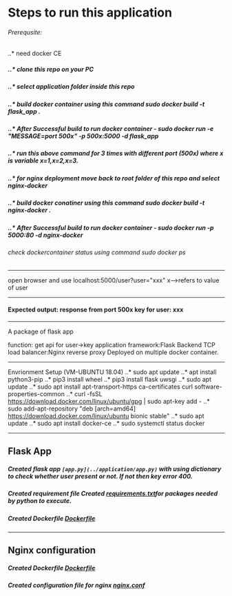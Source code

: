 # Steps to run this application

###### Prerequsite: 
..* need docker CE
##### ..* clone this repo on your PC
##### ..* select application folder inside this repo
##### ..* build docker container using this command sudo docker build -t flask_app .
##### ..* After Successful build to run docker container - sudo docker run -e "MESSAGE=port 500x" -p 500x:5000 -d flask_app
##### ..* run this above command for 3 times with different port (500x) where x is variable x=1,x=2,x=3.
##### ..* for nginx deployment move back to root folder of this repo and select nginx-docker
##### ..* build docker conatiner using this command sudo docker build -t nginx-docker .
##### ..* After Successful build to run docker container - sudo docker run -p 5000:80 -d nginx-docker
###### check dockercontainer status using command sudo docker ps
***
open browser and use localhost:5000/user?user="xxx"   x-->refers to value of user
***
#### Expected output: response from port 500x key for user: xxx
***


A package of flask app

function: get api for user->key
application framework:Flask
Backend TCP load balancer:Nginx reverse proxy
Deployed on multiple docker container.

***
Envrionment Setup (VM-UBUNTU 18.04)
..* sudo apt update
..* apt install python3-pip
..* pip3 install wheel
..* pip3 install flask uwsgi
..* sudo apt update
..* sudo apt install apt-transport-https ca-certificates curl software-properties-common
..* curl -fsSL https://download.docker.com/linux/ubuntu/gpg | sudo apt-key add -
..* sudo add-apt-repository "deb [arch=amd64] https://download.docker.com/linux/ubuntu bionic stable"
..* sudo apt update
..* sudo apt install docker-ce
..* sudo systemctl status docker
***
## Flask App 
##### Created flask app ```[app.py](../application/app.py)``` with using dictionary to check whether user present or not. If not then key error 400.
##### Created requirement file Created [requirements.txt](../application/requirements.txt)for packages needed by python to execute.
##### Created Dockerfile [Dockerfile](../application/Dockerfile)
***
## Nginx configuration
##### Created Dockerfile [Dockerfile](../nginx-docker/Dockerfile)
##### Created configuration file for nginx [nginx.conf](../nginx-docker/nginx.conf)
